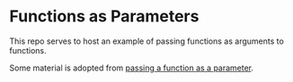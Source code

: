 # Functions as Parameters

This repo serves to host an example of passing functions as arguments to functions.

Some material is adopted from [passing a function as a parameter](https://www.geeksforgeeks.org/passing-a-function-as-a-parameter-in-cpp/).